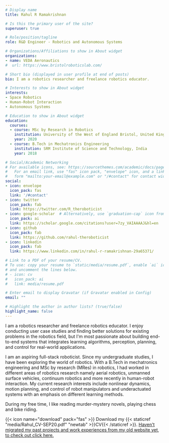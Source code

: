 ```yaml
---
# Display name
title: Rahul R Ramakrishnan

# Is this the primary user of the site?
superuser: true

# Role/position/tagline
role: R&D Engineer - Robotics and Autonomous Systems

# Organizations/Affiliations to show in About widget
organizations:
- name: VEDA Aeronautics
#  url: https://www.bristolroboticslab.com/

# Short bio (displayed in user profile at end of posts)
bio: I am a robotics researcher and freelance robotics educator. 

# Interests to show in About widget
interests:
- Space Robotics
- Human-Robot Interaction
- Autonomous Systems

# Education to show in About widget
education:
  courses:
  - course: MSc by Research in Robotics
    institution: University of the West of England Bristol, United Kingdom
    year: 2020
  - course: B.Tech in Mechatronics Engineering
    institution: SRM Institute of Science and Technology, India
    year: 2018

# Social/Academic Networking
# For available icons, see: https://sourcethemes.com/academic/docs/page-builder/#icons
#   For an email link, use "fas" icon pack, "envelope" icon, and a link in the
#   form "mailto:your-email@example.com" or "/#contact" for contact widget.
social:
- icon: envelope
  icon_pack: fas
  link: '/#contact'
- icon: twitter
  icon_pack: fab
  link: https://twitter.com/R_theroboticist
- icon: google-scholar  # Alternatively, use `graduation-cap` icon from `fas` icon pack
  icon_pack: ai
  link: https://scholar.google.com/citations?user=7zy_VAIAAAAJ&hl=en
- icon: github
  icon_pack: fab
  link: https://github.com/rahul-theroboticist
- icon: linkedin
  icon_pack: fab
  link: https://www.linkedin.com/in/rahul-r-ramakrishnan-29a65371/

# Link to a PDF of your resume/CV.
# To use: copy your resume to `static/media/resume.pdf`, enable `ai` icons in `params.toml`, 
# and uncomment the lines below.
# - icon: cv
#   icon_pack: ai
#   link: media/resume.pdf

# Enter email to display Gravatar (if Gravatar enabled in Config)
email: ""

# Highlight the author in author lists? (true/false)
highlight_name: false
---
```


I am a robotics researcher and freelance robotics educator. I enjoy conducting user case studies and finding better solutions for existing problems in the robotics field, but I'm most passionate about building end-to-end systems that integrates learning algorithms, perception, planning, and control for real-world applications. 

I am an aspiring full-stack roboticist. Since my undergraduate studies, I have been exploring the world of robotics. With a B.Tech in mechatronics engineering and MSc by research (MRes) in robotics, I had worked in different areas of robotics research namely aerial robotics, unmanned surface vehicles, continuum robotics and more recently in human-robot interaction. My current research interests include nonlinear dynamics, motion planning, and control of robot manipulators and underactuated systems with an emphasis on different learning methods.      

During my free time, I like reading murder-mystery novels, playing chess and bike riding. 

{{< icon name="download" pack="fas" >}} Download my {{< staticref "media/Rahul_CV-SEP20.pdf" "newtab" >}}CV{{< /staticref >}}.
[Haven't migrated my past projects and work experiences from my old website yet, to check out click here.](https://ramkrishnanrahul.wixsite.com/helloworld/teams)
